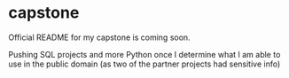 # capstone
Official README for my capstone is coming soon. 

Pushing SQL projects and more Python once I determine what I am able to use in the public domain (as two of the partner projects had sensitive info)
